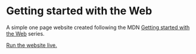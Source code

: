 # Getting started with the Web

A simple one page website created following the MDN [Getting started with the Web](https://developer.mozilla.org/en-US/docs/Learn/Getting_started_with_the_web/) series.

[Run the website live.](https://marco-colonna.github.io/test-site/)
